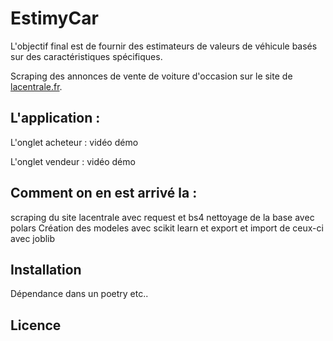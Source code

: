 # EstimyCar

L'objectif final est de fournir des estimateurs de valeurs de véhicule basés sur des caractéristiques spécifiques.


Scraping des annonces de vente de voiture d'occasion sur le site de [lacentrale.fr](https://www.lacentrale.fr).

## L'application :

L'onglet acheteur : 
vidéo démo

L'onglet vendeur : 
vidéo démo

## Comment on en est arrivé la :

scraping du site lacentrale avec request et bs4
nettoyage de la base avec polars
Création des modeles avec scikit learn et export et import de ceux-ci avec joblib

## Installation
Dépendance dans un poetry etc..

## Licence


